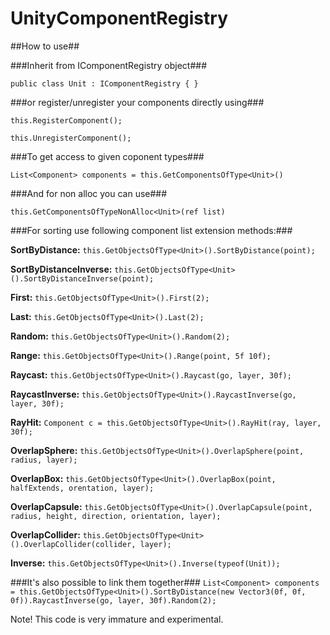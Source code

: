 # UnityComponentRegistry #
##How to use##

###Inherit from IComponentRegistry object###

`public class Unit : IComponentRegistry
{
}`

###or register/unregister your components directly using###

`this.RegisterComponent();`

`this.UnregisterComponent();`

###To get access to given coponent types###

`List<Component> components = this.GetComponentsOfType<Unit>()`

###And for non alloc you can use###

`this.GetComponentsOfTypeNonAlloc<Unit>(ref list)`

###For sorting use following component list extension methods:###

**SortByDistance:**
`this.GetObjectsOfType<Unit>().SortByDistance(point);`

**SortByDistanceInverse:**
`this.GetObjectsOfType<Unit>().SortByDistanceInverse(point);`

**First:**
`this.GetObjectsOfType<Unit>().First(2);`

**Last:**
`this.GetObjectsOfType<Unit>().Last(2);`

**Random:**
`this.GetObjectsOfType<Unit>().Random(2);`

**Range:**
`this.GetObjectsOfType<Unit>().Range(point, 5f 10f);`

**Raycast:**
`this.GetObjectsOfType<Unit>().Raycast(go, layer, 30f);`

**RaycastInverse:**
`this.GetObjectsOfType<Unit>().RaycastInverse(go, layer, 30f);`

**RayHit:**
`Component c = this.GetObjectsOfType<Unit>().RayHit(ray, layer, 30f);`

**OverlapSphere:**
`this.GetObjectsOfType<Unit>().OverlapSphere(point, radius, layer);`

**OverlapBox:**
`this.GetObjectsOfType<Unit>().OverlapBox(point, halfExtends, orentation, layer);`

**OverlapCapsule:**
`this.GetObjectsOfType<Unit>().OverlapCapsule(point, radius, height, direction, orientation, layer);`

**OverlapCollider:**
`this.GetObjectsOfType<Unit>().OverlapCollider(collider, layer);`

**Inverse:**
`this.GetObjectsOfType<Unit>().Inverse(typeof(Unit));`

###It's also possible to link them together###
`List<Component> components = this.GetObjectsOfType<Unit>().SortByDistance(new Vector3(0f, 0f, 0f)).RaycastInverse(go, layer, 30f).Random(2);`

Note!
This code is very immature and experimental.
